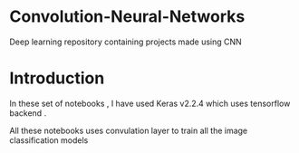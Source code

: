 # Convolution-Neural-Networks
Deep learning repository containing projects made using CNN

# Introduction
In these set of notebooks , I have used Keras v2.2.4 which uses tensorflow backend .

All these notebooks uses convulation layer to train all the image classification models

